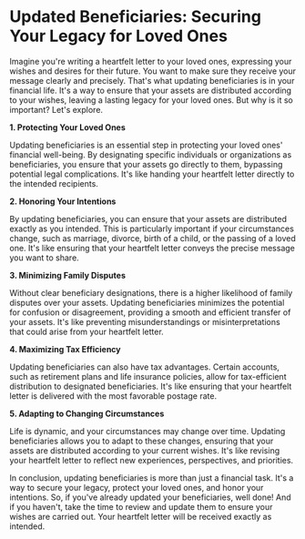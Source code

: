 # Updated Beneficiaries: Securing Your Legacy for Loved Ones

Imagine you're writing a heartfelt letter to your loved ones, expressing your wishes and desires for their future. You want to make sure they receive your message clearly and precisely. That's what updating beneficiaries is in your financial life. It's a way to ensure that your assets are distributed according to your wishes, leaving a lasting legacy for your loved ones. But why is it so important? Let's explore.

**1. Protecting Your Loved Ones**

Updating beneficiaries is an essential step in protecting your loved ones' financial well-being. By designating specific individuals or organizations as beneficiaries, you ensure that your assets go directly to them, bypassing potential legal complications. It's like handing your heartfelt letter directly to the intended recipients.

**2. Honoring Your Intentions**

By updating beneficiaries, you can ensure that your assets are distributed exactly as you intended. This is particularly important if your circumstances change, such as marriage, divorce, birth of a child, or the passing of a loved one. It's like ensuring that your heartfelt letter conveys the precise message you want to share.

**3. Minimizing Family Disputes**

Without clear beneficiary designations, there is a higher likelihood of family disputes over your assets. Updating beneficiaries minimizes the potential for confusion or disagreement, providing a smooth and efficient transfer of your assets. It's like preventing misunderstandings or misinterpretations that could arise from your heartfelt letter.

**4. Maximizing Tax Efficiency**

Updating beneficiaries can also have tax advantages. Certain accounts, such as retirement plans and life insurance policies, allow for tax-efficient distribution to designated beneficiaries. It's like ensuring that your heartfelt letter is delivered with the most favorable postage rate.

**5. Adapting to Changing Circumstances**

Life is dynamic, and your circumstances may change over time. Updating beneficiaries allows you to adapt to these changes, ensuring that your assets are distributed according to your current wishes. It's like revising your heartfelt letter to reflect new experiences, perspectives, and priorities.

In conclusion, updating beneficiaries is more than just a financial task. It's a way to secure your legacy, protect your loved ones, and honor your intentions. So, if you've already updated your beneficiaries, well done! And if you haven't, take the time to review and update them to ensure your wishes are carried out. Your heartfelt letter will be received exactly as intended.